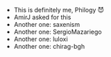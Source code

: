- This is definitely me, Philogy 😈
- AmirJ asked for this
- Another one: saxenism
- Another one: SergioMazariego
- Another one: luloxi
- Another one: chirag-bgh
